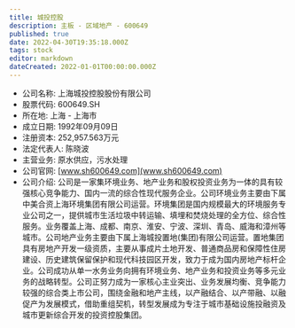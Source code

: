 ```yaml
---
title: 城投控股
description: 主板 - 区域地产 - 600649
published: true
date: 2022-04-30T19:35:18.000Z
tags: stock
editor: markdown
dateCreated: 2022-01-01T00:00:00.000Z
---
```


- 公司名称: 上海城投控股股份有限公司
- 股票代码: 600649.SH
- 所在地: 上海 - 上海市
- 成立日期: 1992年09月09日
- 注册资本: 252,957.563万元
- 法定代表人: 陈晓波
- 主营业务: 原水供应，污水处理
- 公司官网: [www.sh600649.com](www.sh600649.com)
- 公司介绍: 公司是一家集环境业务、地产业务和股权投资业务为一体的具有较强核心竞争能力、国内一流的综合性现代服务企业。公司环境业务主要由下属中美合资上海环境集团有限公司运营。环境集团是国内规模最大的环境服务专业公司之一，提供城市生活垃圾中转运输、填埋和焚烧处理的全方位、综合性服务。业务覆盖上海、成都、南京、淮安、宁波、深圳、青岛、威海和漳州等城市。公司地产业务主要由下属上海城投置地(集团)有限公司运营。置地集团具有房地产开发一级资质，主要从事成片土地开发、普通商品房和保障性住房建设、历史建筑保留保护和现代科技园区开发，致力于成为国内房地产标杆企业。公司成功从单一水务业务向拥有环境业务、地产业务和投资业务等多元业务的战略转型。公司正努力成为一家核心主业突出、业务发展均衡、竞争能力较强的综合类上市公司，围绕金融和地产主线，以产融结合、以产带融、以融促产为发展模式，借助重组契机，转型发展成为专注于城市基础设施投融资及城市更新综合开发的投资控股集团。


